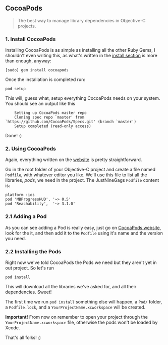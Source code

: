 ## CocoaPods

> The best way to manage library dependencies in Objective-C projects.

### 1. Install CocoaPods

Installing CocoaPods is as simple as installing all the other Ruby Gems, I shouldn't even writing this, as what's written in the [install section](http://cocoapods.org/#install) is more than enough, anyway:

    [sudo] gem install cocoapods
    
Once the installation is completed run:

    pod setup
    
This will, guess what, setup everything CocoaPods needs on your system. You should see an output like this

        Setting up CocoaPods master repo
        Cloning spec repo `master' from `https://github.com/CocoaPods/Specs.git' (branch `master')
        Setup completed (read-only access)
        
Done! :)

### 2. Using CocoaPods

Again, everything written on the [website](http://cocoapods.org/#get_started) is pretty straightforward.

Go in the root folder of your Objective-C project and create a file named `Podfile`, with whatever editor you like. We'll use this file to list all the libraries, _pods_, we need in the project. The JustNineGags `Podfile` content is:

    platform :ios
    pod 'MBProgressHUD', '~> 0.5'
    pod 'Reachability',  '~> 3.1.0'
    
### 2.1 Adding a Pod

As you can see adding a Pod is really easy, just go on [CocoaPods website](http://cocoapods.org), look for the it, and then add it to the `Podfile` using it's name and the version you need.

### 2.2 Installing the Pods

Right now we've told CocoaPods the Pods we need but they aren't yet in out project. So let's run

    pod install
    
This will download all the libraries we've asked for, and all their dependencies. Sweet!

The first time we run `pod install` something else will happen, a `Pod/` folder, a `Podfile.lock`, and a `YourProjectName.xcworkspace` will be created.

**Important!** From now on remember to open your project through the `YourProjectName.xcworkspace` file, otherwise the pods won't be loaded by Xcode.

That's all folks! :)